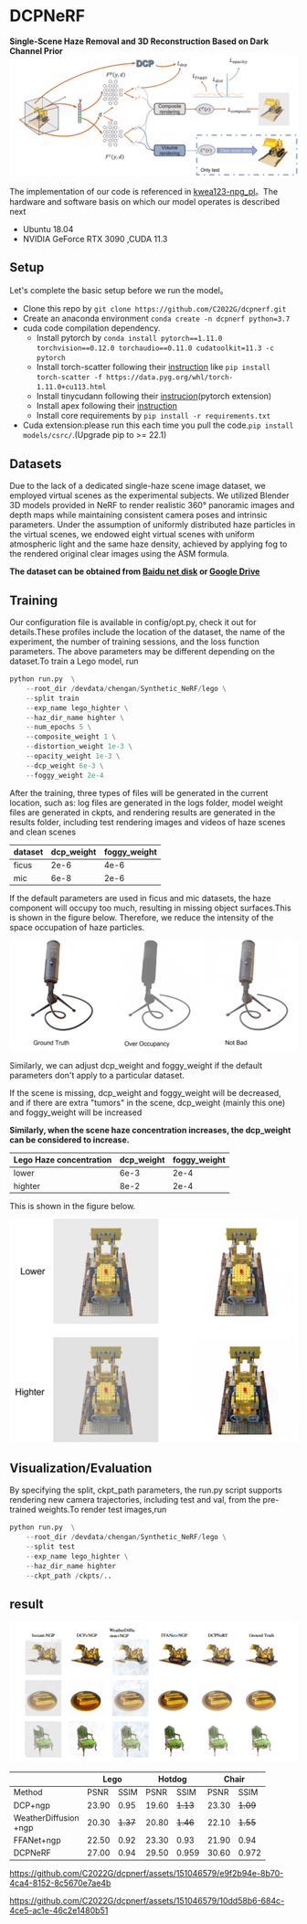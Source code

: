 # DCPNeRF
**Single-Scene Haze Removal and 3D Reconstruction Based on Dark Channel Prior**
![Overview of our method](https://github.com/C2022G/dcpnerf/blob/main/readme/method.png)

The implementation of our code is referenced in [kwea123-npg_pl](https://github.com/kwea123/ngp_pl)。The hardware and software basis on which our model operates is described next
 - Ubuntu 18.04
 -  NVIDIA GeForce RTX 3090 ,CUDA 11.3


## Setup
Let's complete the basic setup before we run the model。

 
+ Clone this repo by `git clone https://github.com/C2022G/dcpnerf.git`
+  Create an anaconda environment `conda create -n dcpnerf python=3.7` 
+ cuda code compilation dependency.
	- Install pytorch by `conda install pytorch==1.11.0 torchvision==0.12.0 torchaudio==0.11.0 cudatoolkit=11.3 -c pytorch`
	- Install torch-scatter following their [instruction](https://github.com/rusty1s/pytorch_scatter#installation) like `pip install torch-scatter -f https://data.pyg.org/whl/torch-1.11.0+cu113.html`
	- Install tinycudann following their [instrucion](https://github.com/NVlabs/tiny-cuda-nn#pytorch-extension)(pytorch extension)
	- Install apex following their [instruction](https://github.com/NVIDIA/apex#linux)
	- Install core requirements by `pip install -r requirements.txt`
+ Cuda extension:please run this each time you pull the code.`pip install models/csrc/`.(Upgrade pip to >= 22.1)
 

## Datasets
Due to the lack of a dedicated single-haze scene image dataset, we employed virtual scenes as the experimental subjects.   We utilized Blender 3D models provided in NeRF to render realistic 360° panoramic images and depth maps while maintaining consistent camera poses and intrinsic parameters. Under the assumption of uniformly distributed haze particles in the virtual scenes, we endowed eight virtual scenes with uniform atmospheric light and the same haze density, achieved by applying fog to the rendered original clear images using the ASM formula.

**The dataset can be obtained from [Baidu net disk](https://pan.baidu.com/s/10vo99AKu6sAAfWD2ZYQL7w?pwd=2022) or [Google Drive](https://drive.google.com/file/d/1GeC3HEzEnf0yyYcxEUdlNLr1GDO6LbAD/view?usp=sharing)**


## Training
Our configuration file is available in config/opt.py, check it out for details.These profiles include the location of the dataset, the name of the experiment, the number of training sessions, and the loss function parameters. The above parameters may be different depending on the dataset.To train a Lego model, run

```python
python run.py  \
	--root_dir /devdata/chengan/Synthetic_NeRF/lego \
	--split train
	--exp_name lego_highter \
	--haz_dir_name highter \
	--num_epochs 5 \
	--composite_weight 1 \
	--distortion_weight 1e-3 \
	--opacity_weight 1e-3 \
	--dcp_weight 6e-3 \
	--foggy_weight 2e-4
```
After the training, three types of files will be generated in the current location, such as: log files are generated in the logs folder, model weight files are generated in ckpts, and rendering results are generated in the results folder, including test rendering images and videos of haze scenes and clean scenes

|dataset| dcp_weight | foggy_weight |
|--|--| --|
|  ficus | 2e-6 | 4e-6 |
|  mic | 6e-8 | 2e-6 |

If the default parameters are used in ficus and mic datasets, the haze component will occupy too much, resulting in missing object surfaces.This is shown in the figure below. Therefore, we reduce the intensity of the space occupation of haze particles.

![Overview of our method](https://github.com/C2022G/dcpnerf/blob/main/readme/over_occupancy.png)

Similarly, we can adjust dcp_weight and foggy_weight if the default parameters don't apply to a particular dataset.

If the scene is missing, dcp_weight and foggy_weight will be decreased, and if there are extra "tumors" in the scene, dcp_weight (mainly this one) and foggy_weight will be increased

**Similarly, when the scene haze concentration increases, the dcp_weight can be considered to increase.**

|Lego Haze concentration| dcp_weight | foggy_weight |
|--|--| --|
|  lower | 6e-3 | 2e-4 |
|  highter | 8e-2 | 2e-4 |

This is shown in the figure below.

![Overview of our method](https://github.com/C2022G/dcpnerf/blob/main/readme/haz_concentration.png)

## Visualization/Evaluation
By specifying the split, ckpt_path parameters, the run.py script supports rendering new camera trajectories, including test and val, from the pre-trained weights.To render test images,run

```python
python run.py  \
	--root_dir /devdata/chengan/Synthetic_NeRF/lego \
	--split test
	--exp_name lego_highter \
	--haz_dir_name highter 
	--ckpt_path /ckpts/..
```

## result
![Qualitative comparisons were performed on a synthesized hazy dataset.](https://github.com/C2022G/dcpnerf/blob/main/readme/result.png)


<table>
<thead>
  <tr>
    <th></th>
    <th colspan="2">Lego</th>
    <th colspan="2">Hotdog</th>
    <th colspan="2">Chair</th>
  </tr>
</thead>
<tbody>
  <tr>
    <td>Method</td>
    <td>PSNR</td>
    <td>SSIM</td>
    <td>PSNR</td>
    <td>SSIM</td>
    <td>PSNR</td>
    <td>SSIM</td>
  </tr>
  <tr>
    <td>DCP+ngp</td>
    <td>23.90</td>
    <td>0.95</td>
    <td>19.60</td>
    <td><s>1.13</s></td>
    <td>23.30</td>
    <td><s>1.09</s></td>
  </tr>
  <tr>
    <td>WeatherDiffusion<br>+ngp</td>
    <td>20.30</td>
    <td><s>1.37</s></td>
    <td>20.80</td>
    <td><s>1.46</s></td>
    <td>22.10</td>
    <td><s>1.55</s></td>
  </tr>
  <tr>
    <td>FFANet+ngp</td>
    <td>22.50</td>
    <td>0.92</td>
    <td>23.30</td>
    <td>0.93</td>
    <td>21.90</td>
    <td>0.94</td>
  </tr>
  <tr>
    <td>DCPNeRF</td>
    <td>27.00</td>
    <td>0.94</td>
    <td>29.50</td>
    <td>0.959</td>
    <td>30.60</td>
    <td>0.972</td>
  </tr>
</tbody>
</table>


https://github.com/C2022G/dcpnerf/assets/151046579/e9f2b94e-8b70-4ca4-8152-8c5670e7ae4b


https://github.com/C2022G/dcpnerf/assets/151046579/10dd58b6-684c-4ce5-ac1e-46c2e1480b51


